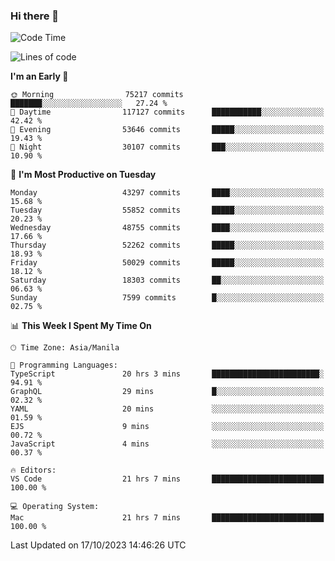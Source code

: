 ### Hi there 👋

<!--START_SECTION:waka-->
![Code Time](http://img.shields.io/badge/Code%20Time-4%2C433%20hrs%205%20mins-blue)

![Lines of code](https://img.shields.io/badge/From%20Hello%20World%20I%27ve%20Written-106.7%20million%20lines%20of%20code-blue)

**I'm an Early 🐤** 

```text
🌞 Morning                75217 commits       ███████░░░░░░░░░░░░░░░░░░   27.24 % 
🌆 Daytime                117127 commits      ███████████░░░░░░░░░░░░░░   42.42 % 
🌃 Evening                53646 commits       █████░░░░░░░░░░░░░░░░░░░░   19.43 % 
🌙 Night                  30107 commits       ███░░░░░░░░░░░░░░░░░░░░░░   10.90 % 
```
📅 **I'm Most Productive on Tuesday** 

```text
Monday                   43297 commits       ████░░░░░░░░░░░░░░░░░░░░░   15.68 % 
Tuesday                  55852 commits       █████░░░░░░░░░░░░░░░░░░░░   20.23 % 
Wednesday                48755 commits       ████░░░░░░░░░░░░░░░░░░░░░   17.66 % 
Thursday                 52262 commits       █████░░░░░░░░░░░░░░░░░░░░   18.93 % 
Friday                   50029 commits       █████░░░░░░░░░░░░░░░░░░░░   18.12 % 
Saturday                 18303 commits       ██░░░░░░░░░░░░░░░░░░░░░░░   06.63 % 
Sunday                   7599 commits        █░░░░░░░░░░░░░░░░░░░░░░░░   02.75 % 
```


📊 **This Week I Spent My Time On** 

```text
🕑︎ Time Zone: Asia/Manila

💬 Programming Languages: 
TypeScript               20 hrs 3 mins       ████████████████████████░   94.91 % 
GraphQL                  29 mins             █░░░░░░░░░░░░░░░░░░░░░░░░   02.32 % 
YAML                     20 mins             ░░░░░░░░░░░░░░░░░░░░░░░░░   01.59 % 
EJS                      9 mins              ░░░░░░░░░░░░░░░░░░░░░░░░░   00.72 % 
JavaScript               4 mins              ░░░░░░░░░░░░░░░░░░░░░░░░░   00.37 % 

🔥 Editors: 
VS Code                  21 hrs 7 mins       █████████████████████████   100.00 % 

💻 Operating System: 
Mac                      21 hrs 7 mins       █████████████████████████   100.00 % 
```


 Last Updated on 17/10/2023 14:46:26 UTC
<!--END_SECTION:waka-->


<!--
**rad182/rad182** is a ✨ _special_ ✨ repository because its `README.md` (this file) appears on your GitHub profile.

Here are some ideas to get you started:

- 🔭 I’m currently working on ...
- 🌱 I’m currently learning ...
- 👯 I’m looking to collaborate on ...
- 🤔 I’m looking for help with ...
- 💬 Ask me about ...
- 📫 How to reach me: ...
- 😄 Pronouns: ...
- ⚡ Fun fact: ...
-->
